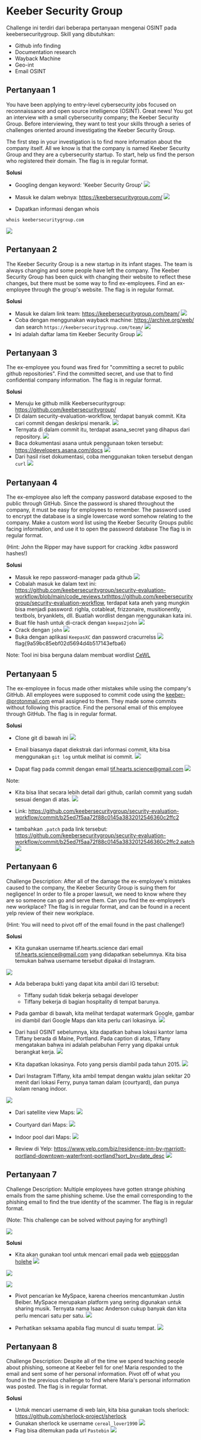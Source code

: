 # Keeber Security Group
Challenge ini terdiri dari beberapa pertanyaan mengenai OSINT pada keebersecuritygroup. Skill yang dibutuhkan:
- Github info finding
- Documentation research
- Wayback Machine
- Geo-int
- Email OSINT

## Pertanyaan 1
You have been applying to entry-level cybersecurity jobs focused on reconnaissance and open source intelligence (OSINT). Great news! You got an interview with a small cybersecurity company; the Keeber Security Group. Before interviewing, they want to test your skills through a series of challenges oriented around investigating the Keeber Security Group.   
  
The first step in your investigation is to find more information about the company itself. All we know is that the company is named Keeber Security Group and they are a cybersecurity startup. To start, help us find the person who registered their domain. The flag is in regular format.

**Solusi**
- Googling dengan keyword: 'Keeber Security Group'
![](attachments/Pasted%20image%2020220502213923.png)

- Masuk ke dalam webnya: https://keebersecuritygroup.com/
![](attachments/Pasted%20image%2020220502213944.png)
- Dapatkan informasi dengan whois
```
whois keebersecuritygroup.com
```
![](attachments/Pasted%20image%2020220502214057.png)

## Pertanyaan 2
The Keeber Security Group is a new startup in its infant stages. The team is always changing and some people have left the company. The Keeber Security Group has been quick with changing their website to reflect these changes, but there must be some way to find ex-employees. Find an ex-employee through the group's website. The flag is in regular format.  
  
**Solusi**  
- Masuk ke dalam link team: https://keebersecuritygroup.com/team/
![](attachments/Pasted%20image%2020220502214309.png)
- Coba dengan menggunakan wayback machine: https://archive.org/web/ dan search `https://keebersecuritygroup.com/team/`
![](attachments/solution2.png)
- Ini adalah daftar lama tim Keeber Security Group
![](attachments/flag.png)

## Pertanyaan 3
The ex-employee you found was fired for "committing a secret to public github repositories". Find the committed secret, and use that to find confidential company information. The flag is in regular format.  

**Solusi**
- Menuju ke github milik Keebersecuritygroup: https://github.com/keebersecuritygroup/
- Di dalam security-evaluation-workflow, terdapat banyak commit. Kita cari commit dengan deskripsi menarik.
![](attachments/github.png)
- Ternyata di dalam commit itu, terdapat asana_secret yang dihapus dari repository.
![](attachments/Pasted%20image%2020220503123323.png)
- Baca dokumentasi asana untuk penggunaan token tersebut: https://developers.asana.com/docs
![](attachments/Pasted%20image%2020220503125626.png)
- Dari hasil riset dokumentasi, coba menggunakan token tersebut dengan `curl`
![](attachments/Pasted%20image%2020220503125732.png)

## Pertanyaan 4
The ex-employee also left the company password database exposed to the public through GitHub. Since the password is shared throughout the company, it must be easy for employees to remember. The password used to encrypt the database is a single lowercase word somehow relating to the company. Make a custom word list using the Keeber Security Groups public facing information, and use it to open the password database The flag is in regular format.  
  
(Hint: John the Ripper may have support for cracking .kdbx password hashes!)  

**Solusi**
- Masuk ke repo password-manager pada github
![](attachments/Pasted%20image%2020220502215701.png)
- Cobalah masuk ke dalam text ini: https://github.com/keebersecuritygroup/security-evaluation-workflow/blob/main/code_reviews.txthttps://github.com/keebersecuritygroup/security-evaluation-workflow, terdapat kata aneh yang mungkin bisa menjadi password: righla, cotableat, frizzonaire, musitionently, textbols, bryanklets, dll. Buatlah wordlist dengan menggunakan kata ini.
- Buat file hash untuk di-crack dengan `keepas2john`
![](attachments/Pasted%20image%2020220503144531.png)
- Crack dengan `john`
![](attachments/Pasted%20image%2020220502215922.png)
- Buka dengan aplikasi `KeepasXC` dan password cracurrelss
![](attachments/Pasted%20image%2020220502220313.png)
flag{9a59bc85ebf02d5694d4b517143efba6}

Note: Tool ini bisa berguna dalam membuat wordlist [CeWL](https://github.com/digininja/CeWL)

## Pertanyaan 5
The ex-employee in focus made other mistakes while using the company's GitHub. All employees were supposed to commit code using the keeber-@protonmail.com email assigned to them. They made some commits without following this practice. Find the personal email of this employee through GitHub. The flag is in regular format.  
  
**Solusi**
- Clone git di bawah ini
![](attachments/Pasted%20image%2020220502221059.png)

- Email biasanya dapat diekstrak dari informasi commit, kita bisa menggunakan `git log` untuk melihat isi commit.
![](attachments/Pasted%20image%2020220502221133.png)

- Dapat flag pada commit dengan email tif.hearts.science@gmail.com
![](attachments/Pasted%20image%2020220502221153.png)

Note:
- Kita bisa lihat secara lebih detail dari github, carilah commit yang sudah sesuai dengan di atas.
![](attachments/Pasted%20image%2020220502221457.png)
- Link: https://github.com/keebersecuritygroup/security-evaluation-workflow/commit/b25ed7f5aa72f88c0145a3832012546360c2ffc2

- tambahkan `.patch` pada link tersebut: https://github.com/keebersecuritygroup/security-evaluation-workflow/commit/b25ed7f5aa72f88c0145a3832012546360c2ffc2.patch
![](attachments/Pasted%20image%2020220502221526.png)


## Pertanyaan 6
Challenge Description: After all of the damage the ex-employee's mistakes caused to the company, the Keeber Security Group is suing them for negligence! In order to file a proper lawsuit, we need to know where they are so someone can go and serve them. Can you find the ex-employee’s new workplace? The flag is in regular format, and can be found in a recent yelp review of their new workplace.

(Hint: You will need to pivot off of the email found in the past challenge!)  

**Solusi**
- Kita gunakan username tif.hearts.science dari email tif.hearts.science@gmail.com yang didapatkan sebelumnya. Kita bisa temukan bahwa username tersebut dipakai di Instagram.

![](attachments/Pasted%20image%2020220503130159.png)

- Ada beberapa bukti yang dapat kita ambil dari IG tersebut:
	- Tiffany sudah tidak bekerja sebagai developer
	- Tiffany bekerja di bagian hospitality di tempat barunya.

- Pada gambar di bawah, kita melihat terdapat watermark Google, gambar ini diambil dari Google Maps dan kita perlu cari lokasinya.
![](attachments/Pasted%20image%2020220503130526.png)

- Dari hasil OSINT sebelumnya, kita dapatkan bahwa lokasi kantor lama Tiffany berada di Maine, Portland. Pada caption di atas, Tiffany mengatakan bahwa ini adalah pelabuhan Ferry yang dipakai untuk berangkat kerja.
![](attachments/Pasted%20image%2020220503132052.png)

- Kita dapatkan lokasinya. Foto yang persis diambil pada tahun 2015.
![](attachments/Pasted%20image%2020220503131935.png)

- Dari Instagram Tiffany, kita ambil tempat dengan waktu jalan sekitar 20 menit dari lokasi Ferry, punya taman dalam (courtyard), dan punya kolam renang indoor. 

![](attachments/Pasted%20image%2020220503132849.png)

- Dari satellite view Maps:
![](attachments/Pasted%20image%2020220503134211.png)

- Courtyard dari Maps:
![](attachments/Pasted%20image%2020220503134442.png)

- Indoor pool dari Maps:
![](attachments/Pasted%20image%2020220503134352.png)


- Review di Yelp: https://www.yelp.com/biz/residence-inn-by-marriott-portland-downtown-waterfront-portland?sort_by=date_desc
![](attachments/166165538-7f0ddfaa-a65f-4dd7-b622-a6af105901fc.png)

## Pertanyaan 7
Challenge Description: Multiple employees have gotten strange phishing emails from the same phishing scheme. Use the email corresponding to the phishing email to find the true identity of the scammer. The flag is in regular format.

(Note: This challenge can be solved without paying for anything!)

![](attachments/Pasted%20image%2020220502222448.png)


**Solusi**
- Kita akan gunakan tool untuk mencari email pada web [epiepos](https://epieos.com/)dan [holehe](https://github.com/megadose/holehe)
![](attachments/Pasted%20image%2020220503143312.png)

![](attachments/Pasted%20image%2020220503143646.png)

![](attachments/Pasted%20image%2020220503140927.png)

- Pivot pencarian ke MySpace, karena cheerios mencantumkan Justin Beiber. MySpace merupakan platform yang sering digunakan untuk sharing musik. Ternyata nama Isaac Anderson cukup banyak dan kita perlu mencari satu per satu.
![](attachments/Pasted%20image%2020220503141147.png)

- Perhatikan seksama apabila flag muncul di suatu tempat.
![](attachments/Pasted%20image%2020220503141352.png)


## Pertanyaan 8
Challenge Description: Despite all of the time we spend teaching people about phishing, someone at Keeber fell for one! Maria responded to the email and sent some of her personal information. Pivot off of what you found in the previous challenge to find where Maria's personal information was posted. The flag is in regular format.

**Solusi**
- Untuk mencari username di web lain, kita bisa gunakan tools sherlock: https://github.com/sherlock-project/sherlock
- Gunakan sherlock ke username `cereal_lover1990`
![](attachments/Pasted%20image%2020220503142211.png)
- Flag bisa ditemukan pada url `Pastebin`
![](attachments/Pasted%20image%2020220503141824.png)
